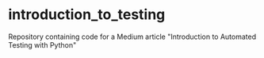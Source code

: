 # introduction_to_testing
Repository containing code for a Medium article "Introduction to Automated Testing with Python"
